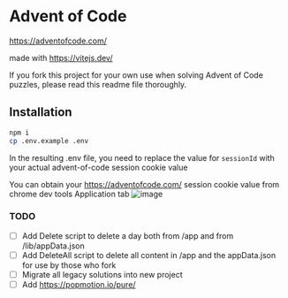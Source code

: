 # Advent of Code

https://adventofcode.com/

made with https://vitejs.dev/

If you fork this project for your own use when solving Advent of Code puzzles, please read this readme file thoroughly.

## Installation

```sh
npm i
cp .env.example .env
```

In the resulting .env file, you need to replace the value for `sessionId` with your actual advent-of-code session cookie value

You can obtain your https://adventofcode.com/ session cookie value from chrome dev tools Application tab
![image](https://user-images.githubusercontent.com/1302467/205341797-fe96b2b0-e9e6-4b7d-b7e5-717df446fe7f.png)

### TODO

- [ ] Add Delete script to delete a day both from /app and from /lib/appData.json
- [ ] Add DeleteAll script to delete all content in /app and the appData.json for use by those who fork
- [ ] Migrate all legacy solutions into new project
- [ ] Add https://popmotion.io/pure/
